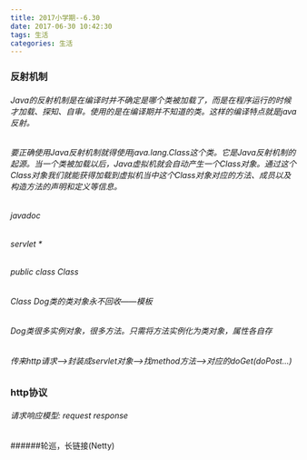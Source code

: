 ```yaml
---
title: 2017小学期--6.30
date: 2017-06-30 10:42:30
tags: 生活
categories: 生活
---
```



### 反射机制
###### Java的反射机制是在编译时并不确定是哪个类被加载了，而是在程序运行的时候才加载、探知、自审。使用的是在编译期并不知道的类。这样的编译特点就是java反射。
###### 要正确使用Java反射机制就得使用java.lang.Class这个类。它是Java反射机制的起源。当一个类被加载以后，Java虚拟机就会自动产生一个Class对象。通过这个Class对象我们就能获得加载到虚拟机当中这个Class对象对应的方法、成员以及构造方法的声明和定义等信息。
###### javadoc
###### servlet *
###### public class Class
###### Class Dog类的类对象永不回收——模板
###### Dog类很多实例对象，很多方法。只需将方法实例化为类对象，属性各自存
###### 传来http请求–>封装成servlet对象–>找method方法–>对应的doGet(doPost…)
### http协议
###### 请求响应模型: request response
######轮巡，长链接(Netty)